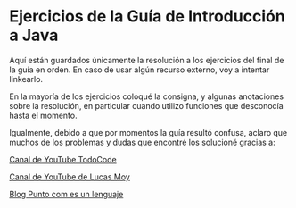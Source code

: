 # Ejercicios de la Guía de Introducción a Java 

Aquí están guardados únicamente la resolución a los ejercicios del final de la guía en orden. En caso de usar algún recurso externo, voy a intentar linkearlo. 

En la mayoría de los ejercicios coloqué la consigna, y algunas anotaciones sobre la resolución, en particular cuando utilizo funciones que desconocía hasta el momento. 

Igualmente, debido a que por momentos la guía resultó confusa, aclaro que muchos de los problemas y dudas que encontré los solucioné gracias a: 

[Canal de YouTube TodoCode ](https://www.youtube.com/@TodoCode)

[Canal de YouTube de Lucas Moy](https://www.youtube.com/@LucasMoy)

[Blog Punto com es un lenguaje](http://puntocomnoesunlenguaje.blogspot.com)
